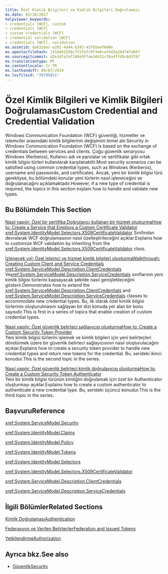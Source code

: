 ```yaml
---
title: Özel Kimlik Bilgileri ve Kimlik Bilgileri Doğrulaması
ms.date: 03/30/2017
helpviewer_keywords:
- credentials [WCF], custom
- credentials [WCF]
- custom credentials [WCF]
- credential validation [WCF]
- credentials [WCF], validation
ms.assetid: da831bec-e281-4d44-b343-437b5eef688e
ms.openlocfilehash: 1418d4155bc7f2fefc9f3e6caf4d3a264747a667
ms.sourcegitcommit: d2e1dfa7ef2d4e9ffae3d431cf6a4ffd9c8d378f
ms.translationtype: MT
ms.contentlocale: tr-TR
ms.lasthandoff: 09/07/2019
ms.locfileid: "70795811"
---
```

# <a name="custom-credential-and-credential-validation"></a><span data-ttu-id="5fb01-102">Özel Kimlik Bilgileri ve Kimlik Bilgileri Doğrulaması</span><span class="sxs-lookup"><span data-stu-id="5fb01-102">Custom Credential and Credential Validation</span></span>
<span data-ttu-id="5fb01-103">Windows Communication Foundation (WCF) güvenliği, hizmetler ve istemciler arasındaki kimlik bilgilerinin değişimini temel alır.</span><span class="sxs-lookup"><span data-stu-id="5fb01-103">Security in Windows Communication Foundation (WCF) is based on the exchange of credentials between services and clients.</span></span> <span data-ttu-id="5fb01-104">Çoğu güvenlik senaryosu Windows (Kerberos), Kullanıcı adı ve parolalar ve sertifikalar gibi ortak kimlik bilgisi türleri kullanılarak karşılanabilir.</span><span class="sxs-lookup"><span data-stu-id="5fb01-104">Most security scenarios can be satisfied using common credential types, such as Windows (Kerberos), username and passwords, and certificates.</span></span> <span data-ttu-id="5fb01-105">Ancak, yeni bir kimlik bilgisi türü gerekliyse, bu bölümdeki konular yeni türlerin nasıl işleneceğini ve doğrulanacağını açıklamaktadır.</span><span class="sxs-lookup"><span data-stu-id="5fb01-105">However, if a new type of credential is required, the topics in this section explain how to handle and validate new types.</span></span>  
  
## <a name="in-this-section"></a><span data-ttu-id="5fb01-106">Bu Bölümde</span><span class="sxs-lookup"><span data-stu-id="5fb01-106">In This Section</span></span>  
 [<span data-ttu-id="5fb01-107">Nasıl yapılır: Özel bir sertifika Doğrulayıcı kullanan bir hizmet oluşturma</span><span class="sxs-lookup"><span data-stu-id="5fb01-107">How to: Create a Service that Employs a Custom Certificate Validator</span></span>](how-to-create-a-service-that-employs-a-custom-certificate-validator.md)  
 <span data-ttu-id="5fb01-108"><xref:System.IdentityModel.Selectors.X509CertificateValidator> Sınıfından devralarak WCF doğrulamasının nasıl özelleştirileceğini açıklar.</span><span class="sxs-lookup"><span data-stu-id="5fb01-108">Explains how to customize WCF validation by inheriting from the <xref:System.IdentityModel.Selectors.X509CertificateValidator> class.</span></span>  
  
 [<span data-ttu-id="5fb01-109">İzlenecek yol: Özel Istemci ve hizmet kimlik bilgileri oluşturma</span><span class="sxs-lookup"><span data-stu-id="5fb01-109">Walkthrough: Creating Custom Client and Service Credentials</span></span>](walkthrough-creating-custom-client-and-service-credentials.md)  
 <span data-ttu-id="5fb01-110"><xref:System.ServiceModel.Description.ClientCredentials> Ve<xref:System.ServiceModel.Description.ServiceCredentials> sınıflarının yeni kimlik bilgisi türlerini kapsayacak şekilde nasıl genişletileceğini gösterir.</span><span class="sxs-lookup"><span data-stu-id="5fb01-110">Demonstrates how to extend the <xref:System.ServiceModel.Description.ClientCredentials> and <xref:System.ServiceModel.Description.ServiceCredentials> classes to accommodate new credential types.</span></span> <span data-ttu-id="5fb01-111">Bu, ilk olarak özel kimlik bilgisi türlerinin oluşturulmasını sağlayan bir dizi konuda yer alan bir konu sayısıdır.</span><span class="sxs-lookup"><span data-stu-id="5fb01-111">This is first in a series of topics that enable creation of custom credential types.</span></span>  
  
 [<span data-ttu-id="5fb01-112">Nasıl yapılır: Özel güvenlik belirteci sağlayıcısı oluşturma</span><span class="sxs-lookup"><span data-stu-id="5fb01-112">How to: Create a Custom Security Token Provider</span></span>](how-to-create-a-custom-security-token-provider.md)  
 <span data-ttu-id="5fb01-113">Yeni kimlik bilgisi türlerini işlemek ve kimlik bilgileri için yeni belirteçleri döndürmek üzere bir güvenlik belirteci sağlayıcısının nasıl oluşturulacağını açıklar.</span><span class="sxs-lookup"><span data-stu-id="5fb01-113">Explains how to create a security token provider to handle new credential types and return new tokens for the credential.</span></span> <span data-ttu-id="5fb01-114">Bu, serideki ikinci konudur.</span><span class="sxs-lookup"><span data-stu-id="5fb01-114">This is the second topic in the series.</span></span>  
  
 [<span data-ttu-id="5fb01-115">Nasıl yapılır: Özel güvenlik belirteci kimlik doğrulayıcısı oluşturma</span><span class="sxs-lookup"><span data-stu-id="5fb01-115">How to: Create a Custom Security Token Authenticator</span></span>](how-to-create-a-custom-security-token-authenticator.md)  
 <span data-ttu-id="5fb01-116">Yeni bir kimlik bilgisi türünün kimliğini doğrulamak için özel bir Authenticator oluşturmayı açıklar.</span><span class="sxs-lookup"><span data-stu-id="5fb01-116">Explains how to create a custom authenticator to authenticate a new credential type.</span></span> <span data-ttu-id="5fb01-117">Bu, serideki üçüncü konudur.</span><span class="sxs-lookup"><span data-stu-id="5fb01-117">This is the third topic in the series.</span></span>  
  
## <a name="reference"></a><span data-ttu-id="5fb01-118">Başvuru</span><span class="sxs-lookup"><span data-stu-id="5fb01-118">Reference</span></span>  
 <xref:System.ServiceModel.Security>  
  
 <xref:System.IdentityModel.Claims>  
  
 <xref:System.IdentityModel.Policy>  
  
 <xref:System.IdentityModel.Tokens>  
  
 <xref:System.IdentityModel.Selectors>  
  
 <xref:System.IdentityModel.Selectors.X509CertificateValidator>  
  
 <xref:System.ServiceModel.Description.ClientCredentials>  
  
 <xref:System.ServiceModel.Description.ServiceCredentials>  
  
## <a name="related-sections"></a><span data-ttu-id="5fb01-119">İlgili Bölümler</span><span class="sxs-lookup"><span data-stu-id="5fb01-119">Related Sections</span></span>  
 [<span data-ttu-id="5fb01-120">Kimlik Doğrulaması</span><span class="sxs-lookup"><span data-stu-id="5fb01-120">Authentication</span></span>](../feature-details/authentication-in-wcf.md)  
  
 [<span data-ttu-id="5fb01-121">Federasyon ve Verilen Belirteçler</span><span class="sxs-lookup"><span data-stu-id="5fb01-121">Federation and Issued Tokens</span></span>](../feature-details/federation-and-issued-tokens.md)  
  
 [<span data-ttu-id="5fb01-122">Yetkilendirme</span><span class="sxs-lookup"><span data-stu-id="5fb01-122">Authorization</span></span>](../feature-details/authorization-in-wcf.md)  
  
## <a name="see-also"></a><span data-ttu-id="5fb01-123">Ayrıca bkz.</span><span class="sxs-lookup"><span data-stu-id="5fb01-123">See also</span></span>

- [<span data-ttu-id="5fb01-124">Güvenlik</span><span class="sxs-lookup"><span data-stu-id="5fb01-124">Security</span></span>](../feature-details/security.md)
